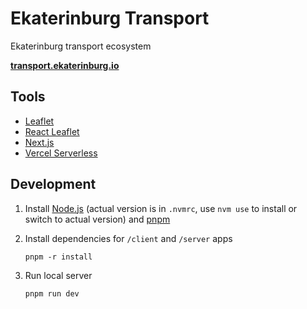 # Ekaterinburg Transport

Ekaterinburg transport ecosystem

**[transport.ekaterinburg.io](https://transport.ekaterinburg.io)**

## Tools

-   [Leaflet](https://leafletjs.com/)
-   [React Leaflet](https://react-leaflet.js.org/)
-   [Next.js](https://nextjs.org/)
-   [Vercel Serverless](https://vercel.com/)

## Development

1. Install [Node.js](https://nodejs.org/en/download/) (actual version is in `.nvmrc`, use `nvm use` to install or switch to actual version) and [pnpm](https://www.npmjs.com/package/pnpm#user-content-installation)

2. Install dependencies for `/client` and `/server` apps

    ```
    pnpm -r install
    ```

3. Run local server

    ```
    pnpm run dev
    ```
